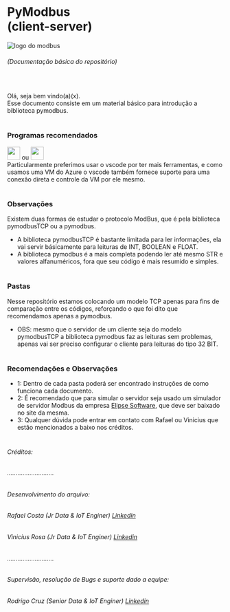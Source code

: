 # PyModbus<br>(client-server)

<img src="https://logos-download.com/wp-content/uploads/2021/01/Modbus_Organization_Logo.png" alt="logo do modbus">

###### (Documentação básica do repositório)

<br>

Olá, seja bem vindo(a)(x). <br>
Esse documento consiste em um material básico para introdução a biblioteca pymodbus.

#

### Programas recomendados
<div>
    <img height="30" src="https://cdn.jsdelivr.net/gh/devicons/devicon/icons/vscode/vscode-original.svg" /> ou  
    <img height="30"src="https://cdn.jsdelivr.net/gh/devicons/devicon/icons/pycharm/pycharm-original.svg" />
</div>
Particularmente preferimos usar o vscode por ter mais ferramentas, e como usamos uma VM do Azure o vscode também fornece suporte para uma conexão direta e controle da VM por ele mesmo.

#

### Observações

Existem duas formas de estudar o protocolo ModBus, que é pela biblioteca pymodbusTCP ou a pymodbus. 

* A biblioteca pymodbusTCP é bastante limitada para ler informações, ela vai servir básicamente para leituras de INT, BOOLEAN e FLOAT.
* A biblioteca pymodbus é a mais completa podendo ler até mesmo STR e valores alfanuméricos, fora que seu código é mais resumido e simples.

#

### Pastas

Nesse repositório estamos colocando um modelo TCP apenas para fins de comparação entre os códigos, reforçando o que foi dito que recomendamos apenas a pymodbus.

* OBS: mesmo que o servidor de um cliente seja do modelo pymodbusTCP a biblioteca pymodbus faz as leituras sem problemas, apenas vai ser preciso configurar o cliente para leituras do tipo 32 BIT.

#

### Recomendações e Observações

* 1: Dentro de cada pasta poderá ser encontrado instruções de como funciona cada documento. 
* 2: É recomendado que para simular o servidor seja usado um simulador de servidor Modbus da empresa [Elipse Software](https://www.elipse.com.br/downloads/), que deve ser baixado no site da mesma.
* 3: Qualquer dúvida pode entrar em contato com Rafael ou Vinicius que estão mencionados a baixo nos créditos.

#

###### Créditos:

###### ...........................

###### Desenvolvimento do arquivo:

###### Rafael Costa (Jr Data & IoT Enginer) [Linkedin](https://www.linkedin.com/in/rafaelbhcosta/)
###### Vinicius Rosa (Jr Data & IoT Enginer) [Linkedin](https://www.linkedin.com/in/vinicius-carvalho-rosa/)

###### ...........................

###### Supervisão, resolução de Bugs e suporte dado a equipe:

###### Rodrigo Cruz (Senior Data & IoT Enginer) [Linkedin](https://www.linkedin.com/in/rodrigo-cruz-4b3142160/)